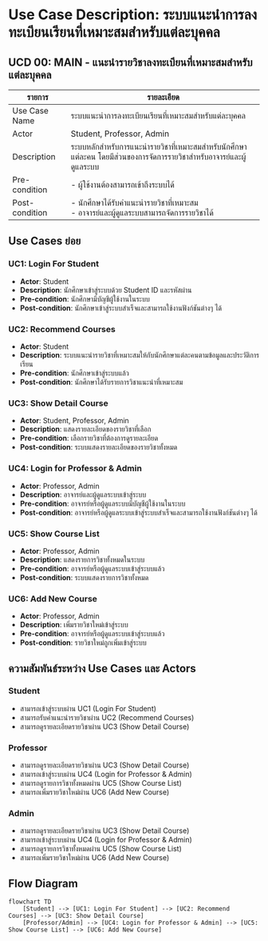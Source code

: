 # Use Case Description: ระบบแนะนำการลงทะเบียนเรียนที่เหมาะสมสำหรับแต่ละบุคคล

## UCD 00: MAIN - แนะนำรายวิชาลงทะเบียนที่เหมาะสมสำหรับแต่ละบุคคล

| รายการ         | รายละเอียด                                                                                      |
| -------------- | ---------------------------------------------------------------------------------------------- |
| Use Case Name  | ระบบแนะนำการลงทะเบียนเรียนที่เหมาะสมสำหรับแต่ละบุคคล                                                    |
| Actor          | Student, Professor, Admin                                                                      |
| Description    | ระบบหลักสำหรับการแนะนำรายวิชาที่เหมาะสมสำหรับนักศึกษาแต่ละคน โดยมีส่วนของการจัดการรายวิชาสำหรับอาจารย์และผู้ดูแลระบบ |
| Pre-condition  | - ผู้ใช้งานต้องสามารถเข้าถึงระบบได้                                                                   |
| Post-condition | - นักศึกษาได้รับคำแนะนำรายวิชาที่เหมาะสม<br>- อาจารย์และผู้ดูแลระบบสามารถจัดการรายวิชาได้                      |

## Use Cases ย่อย

### UC1: Login For Student
- **Actor**: Student
- **Description**: นักศึกษาเข้าสู่ระบบด้วย Student ID และรหัสผ่าน
- **Pre-condition**: นักศึกษามีบัญชีผู้ใช้งานในระบบ
- **Post-condition**: นักศึกษาเข้าสู่ระบบสำเร็จและสามารถใช้งานฟังก์ชันต่างๆ ได้

### UC2: Recommend Courses
- **Actor**: Student
- **Description**: ระบบแนะนำรายวิชาที่เหมาะสมให้กับนักศึกษาแต่ละคนตามข้อมูลและประวัติการเรียน
- **Pre-condition**: นักศึกษาเข้าสู่ระบบแล้ว
- **Post-condition**: นักศึกษาได้รับรายการวิชาแนะนำที่เหมาะสม

### UC3: Show Detail Course
- **Actor**: Student, Professor, Admin
- **Description**: แสดงรายละเอียดของรายวิชาที่เลือก
- **Pre-condition**: เลือกรายวิชาที่ต้องการดูรายละเอียด
- **Post-condition**: ระบบแสดงรายละเอียดของรายวิชาทั้งหมด

### UC4: Login for Professor & Admin
- **Actor**: Professor, Admin
- **Description**: อาจารย์และผู้ดูแลระบบเข้าสู่ระบบ
- **Pre-condition**: อาจารย์หรือผู้ดูแลระบบมีบัญชีผู้ใช้งานในระบบ
- **Post-condition**: อาจารย์หรือผู้ดูแลระบบเข้าสู่ระบบสำเร็จและสามารถใช้งานฟังก์ชันต่างๆ ได้

### UC5: Show Course List
- **Actor**: Professor, Admin
- **Description**: แสดงรายการวิชาทั้งหมดในระบบ
- **Pre-condition**: อาจารย์หรือผู้ดูแลระบบเข้าสู่ระบบแล้ว
- **Post-condition**: ระบบแสดงรายการวิชาทั้งหมด

### UC6: Add New Course
- **Actor**: Professor, Admin
- **Description**: เพิ่มรายวิชาใหม่เข้าสู่ระบบ
- **Pre-condition**: อาจารย์หรือผู้ดูแลระบบเข้าสู่ระบบแล้ว
- **Post-condition**: รายวิชาใหม่ถูกเพิ่มเข้าสู่ระบบ

## ความสัมพันธ์ระหว่าง Use Cases และ Actors

### Student
- สามารถเข้าสู่ระบบผ่าน UC1 (Login For Student)
- สามารถรับคำแนะนำรายวิชาผ่าน UC2 (Recommend Courses)
- สามารถดูรายละเอียดรายวิชาผ่าน UC3 (Show Detail Course)

### Professor
- สามารถดูรายละเอียดรายวิชาผ่าน UC3 (Show Detail Course)
- สามารถเข้าสู่ระบบผ่าน UC4 (Login for Professor & Admin)
- สามารถดูรายการวิชาทั้งหมดผ่าน UC5 (Show Course List)
- สามารถเพิ่มรายวิชาใหม่ผ่าน UC6 (Add New Course)

### Admin
- สามารถดูรายละเอียดรายวิชาผ่าน UC3 (Show Detail Course)
- สามารถเข้าสู่ระบบผ่าน UC4 (Login for Professor & Admin)
- สามารถดูรายการวิชาทั้งหมดผ่าน UC5 (Show Course List)
- สามารถเพิ่มรายวิชาใหม่ผ่าน UC6 (Add New Course)

## Flow Diagram

```mermaid
flowchart TD
    [Student] --> [UC1: Login For Student] --> [UC2: Recommend Courses] --> [UC3: Show Detail Course]
    [Professor/Admin] --> [UC4: Login for Professor & Admin] --> [UC5: Show Course List] --> [UC6: Add New Course]
```